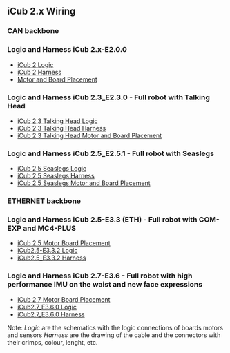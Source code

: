 ## iCub 2.x Wiring 

### **CAN backbone**
### Logic and Harness iCub 2.x-E2.0.0 
- [iCub 2 Logic](https://github.com/icub-tech-iit/electronics-public/blob/master/projects/robots/iCub2/iCub%202.0.0/pdf/iCub%202_2.0.0_XXXX_Logic.pdf)
- [iCub 2 Harness](https://github.com/icub-tech-iit/electronics-public/blob/master/projects/robots/iCub2/iCub%202.0.0/pdf/iCub%202_2.0.0_XXXX_Harness.pdf)
- [Motor and Board Placement](https://svn.robotology.eu/repos/iCubHardware-pub/trunk/electronics/public/ICUB2_LOGIC_HARNESS/iCub%202.0.0/pdf/Motor&Board%20Placement.pdf)
### Logic and Harness iCub 2.3_E2.3.0 - Full robot with Talking Head
- [iCub 2.3 Talking Head Logic](https://github.com/icub-tech-iit/electronics-public/blob/master/projects/robots/iCub2/iCub%202.3.0%20TalkingHead/pdf/iCub%202_2.3.0_XXXX_Logic.pdf)
- [iCub 2.3 Talking Head Harness](https://github.com/icub-tech-iit/electronics-public/blob/master/projects/robots/iCub2/iCub%202.3.0%20TalkingHead/pdf/iCub%202_2.3.0_XXXX_Harness.pdf)
- [iCub 2.3 Talking Head Motor and Board Placement](https://github.com/icub-tech-iit/electronics-public/blob/master/projects/robots/iCub2/iCub%202.3.0%20TalkingHead/pdf/Motor%26Board%20Placement%20Talking%20H.pdf)
### Logic and Harness iCub 2.5_E2.5.1 - Full robot with Seaslegs
- [iCub 2.5 Seaslegs Logic](https://github.com/icub-tech-iit/electronics-public/blob/master/projects/robots/iCub2/iCub%202.5.1%20SeasLegs/pdf/iCub2_5_1_5672_B_Logic.pdf)
- [iCub 2.5 Seaslegs Harness](https://github.com/icub-tech-iit/electronics-public/blob/master/projects/robots/iCub2/iCub%202.5.1%20SeasLegs/pdf/iCub2_5_1_6070_A_Harness.pdf)
- [iCub 2.5 Seaslegs Motor and Board Placement](https://github.com/icub-tech-iit/electronics-public/blob/master/projects/robots/iCub2/iCub%202.5.1%20SeasLegs/pdf/Motor%26Board%20Placement.pdf)



### **ETHERNET backbone**

### Logic and Harness iCub 2.5-E3.3 (ETH) - Full robot with **COM-EXP** and **MC4-PLUS**
 
- [iCub 2.5 Motor Board Placement](https://github.com/icub-tech-iit/electronics-public/blob/master/projects/robots/iCub2.5/iCub%20wiring%20Rev3.3%20COM-EXP%20and%20MC4-PLUS%20and%20BatteryPack/pdf/Motor%20and%20board%20placement_iCub2.5.pdf) 
- [iCub2.5-E3.3.2 Logic](https://github.com/icub-tech-iit/electronics-public/blob/master/projects/robots/iCub2.5/iCub%20wiring%20Rev3.3%20COM-EXP%20and%20MC4-PLUS%20and%20BatteryPack/pdf/iCub2.5-E3.3.2_5672_Logic.pdf)
- [iCub2.5_E3.3.2 Harness](https://github.com/icub-tech-iit/electronics-public/blob/master/projects/robots/iCub2.5/iCub%20wiring%20Rev3.3%20COM-EXP%20and%20MC4-PLUS%20and%20BatteryPack/pdf/iCub2.5_E3.3.2_6070_Harness.pdf) 
        
### Logic and Harness iCub 2.7-E3.6 - Full robot with high performance IMU on the waist and new face expressions

- [iCub 2.7 Motor Board Placement](https://github.com/icub-tech-iit/electronics-public/blob/master/projects/robots/iCub2.5/iCub%20wiring%20Rev3.3%20COM-EXP%20and%20MC4-PLUS%20and%20BatteryPack/pdf/Motor%20and%20board%20placement_iCub2.5.pdf) 
- [iCub2.7_E3.6.0 Logic](https://github.com/icub-tech-iit/electronics-public/blob/master/projects/robots/iCub2.7/pdf/iCub2.7_E3.6.0_14838_Logic.pdf)
- [iCub2.7_E3.6.0 Harness](https://github.com/icub-tech-iit/electronics-public/blob/master/projects/robots/iCub2.7/pdf/iCub2.7_E3.6.0_14839_Harness.pdf)

Note: *Logic* are the schematics with the logic connections of boards motors and sensors
*Harness* are the drawing of the cable and the connectors with their crimps, colour, lenght, etc.